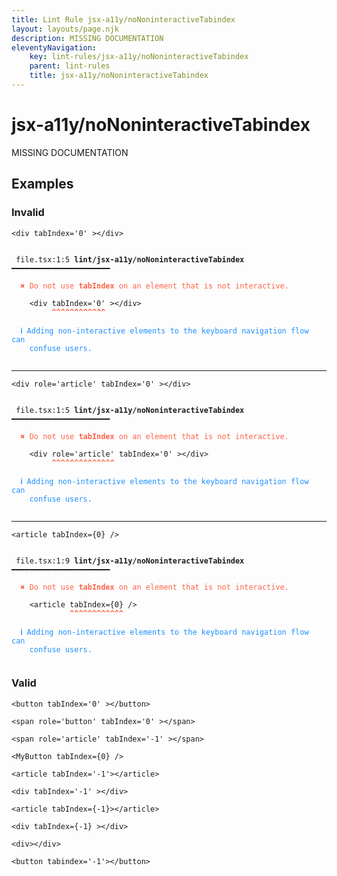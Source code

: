 ```yaml
---
title: Lint Rule jsx-a11y/noNoninteractiveTabindex
layout: layouts/page.njk
description: MISSING DOCUMENTATION
eleventyNavigation:
	key: lint-rules/jsx-a11y/noNoninteractiveTabindex
	parent: lint-rules
	title: jsx-a11y/noNoninteractiveTabindex
---
```


# jsx-a11y/noNoninteractiveTabindex

MISSING DOCUMENTATION

<!-- EVERYTHING BELOW IS AUTOGENERATED. SEE SCRIPTS FOLDER FOR UPDATE SCRIPTS hash(b1f46b475b05f281f480cb226c92467973184818) -->

## Examples
### Invalid
<pre class="language-text"><code class="language-text"><<span class="token attr-name">div</span> <span class="token attr-name">tabIndex</span><span class="token operator">=</span><span class="token string">&apos;0&apos;</span> ><<span class="token operator">/</span><span class="token attr-name">div</span>></code></pre>
<pre class="language-text"><code class="language-text">
 <span style="text-decoration-style: dotted;">file.tsx:1:5</span> <strong>lint/jsx-a11y/noNoninteractiveTabindex</strong> ━━━━━━━━━━━━━━━━━━━━━━

  <strong><span style="color: Tomato;">✖ </span></strong><span style="color: Tomato;">Do not use </span><span style="color: Tomato;"><strong>tabIndex</strong></span><span style="color: Tomato;"> on an element that is not interactive.</span>

    &lt;<span class="token attr-name">div</span> <span class="token attr-name">tabIndex</span><span class="token operator">=</span><span class="token string">&apos;0&apos;</span> &gt;&lt;<span class="token operator">/</span><span class="token attr-name">div</span>&gt;
         <span style="color: Tomato;"><strong>^</strong></span><span style="color: Tomato;"><strong>^</strong></span><span style="color: Tomato;"><strong>^</strong></span><span style="color: Tomato;"><strong>^</strong></span><span style="color: Tomato;"><strong>^</strong></span><span style="color: Tomato;"><strong>^</strong></span><span style="color: Tomato;"><strong>^</strong></span><span style="color: Tomato;"><strong>^</strong></span><span style="color: Tomato;"><strong>^</strong></span><span style="color: Tomato;"><strong>^</strong></span><span style="color: Tomato;"><strong>^</strong></span><span style="color: Tomato;"><strong>^</strong></span>

  <strong><span style="color: DodgerBlue;">ℹ </span></strong><span style="color: DodgerBlue;">Adding non-interactive elements to the keyboard navigation flow can</span>
    <span style="color: DodgerBlue;">confuse users.</span>

</code></pre>

---------------

<pre class="language-text"><code class="language-text"><<span class="token attr-name">div</span> <span class="token attr-name">role</span><span class="token operator">=</span><span class="token string">&apos;article&apos;</span> <span class="token attr-name">tabIndex</span><span class="token operator">=</span><span class="token string">&apos;0&apos;</span> ><<span class="token operator">/</span><span class="token attr-name">div</span>></code></pre>
<pre class="language-text"><code class="language-text">
 <span style="text-decoration-style: dotted;">file.tsx:1:5</span> <strong>lint/jsx-a11y/noNoninteractiveTabindex</strong> ━━━━━━━━━━━━━━━━━━━━━━

  <strong><span style="color: Tomato;">✖ </span></strong><span style="color: Tomato;">Do not use </span><span style="color: Tomato;"><strong>tabIndex</strong></span><span style="color: Tomato;"> on an element that is not interactive.</span>

    &lt;<span class="token attr-name">div</span> <span class="token attr-name">role</span><span class="token operator">=</span><span class="token string">&apos;article&apos;</span> <span class="token attr-name">tabIndex</span><span class="token operator">=</span><span class="token string">&apos;0&apos;</span> &gt;&lt;<span class="token operator">/</span><span class="token attr-name">div</span>&gt;
         <span style="color: Tomato;"><strong>^</strong></span><span style="color: Tomato;"><strong>^</strong></span><span style="color: Tomato;"><strong>^</strong></span><span style="color: Tomato;"><strong>^</strong></span><span style="color: Tomato;"><strong>^</strong></span><span style="color: Tomato;"><strong>^</strong></span><span style="color: Tomato;"><strong>^</strong></span><span style="color: Tomato;"><strong>^</strong></span><span style="color: Tomato;"><strong>^</strong></span><span style="color: Tomato;"><strong>^</strong></span><span style="color: Tomato;"><strong>^</strong></span><span style="color: Tomato;"><strong>^</strong></span><span style="color: Tomato;"><strong>^</strong></span><span style="color: Tomato;"><strong>^</strong></span>

  <strong><span style="color: DodgerBlue;">ℹ </span></strong><span style="color: DodgerBlue;">Adding non-interactive elements to the keyboard navigation flow can</span>
    <span style="color: DodgerBlue;">confuse users.</span>

</code></pre>

---------------

<pre class="language-text"><code class="language-text"><<span class="token attr-name">article</span> <span class="token attr-name">tabIndex</span><span class="token operator">=</span><span class="token punctuation">{</span><span class="token number">0</span><span class="token punctuation">}</span> <span class="token operator">/</span>></code></pre>
<pre class="language-text"><code class="language-text">
 <span style="text-decoration-style: dotted;">file.tsx:1:9</span> <strong>lint/jsx-a11y/noNoninteractiveTabindex</strong> ━━━━━━━━━━━━━━━━━━━━━━

  <strong><span style="color: Tomato;">✖ </span></strong><span style="color: Tomato;">Do not use </span><span style="color: Tomato;"><strong>tabIndex</strong></span><span style="color: Tomato;"> on an element that is not interactive.</span>

    &lt;<span class="token attr-name">article</span> <span class="token attr-name">tabIndex</span><span class="token operator">=</span><span class="token punctuation">{</span><span class="token number">0</span><span class="token punctuation">}</span> <span class="token operator">/</span>&gt;
             <span style="color: Tomato;"><strong>^</strong></span><span style="color: Tomato;"><strong>^</strong></span><span style="color: Tomato;"><strong>^</strong></span><span style="color: Tomato;"><strong>^</strong></span><span style="color: Tomato;"><strong>^</strong></span><span style="color: Tomato;"><strong>^</strong></span><span style="color: Tomato;"><strong>^</strong></span><span style="color: Tomato;"><strong>^</strong></span><span style="color: Tomato;"><strong>^</strong></span><span style="color: Tomato;"><strong>^</strong></span><span style="color: Tomato;"><strong>^</strong></span><span style="color: Tomato;"><strong>^</strong></span>

  <strong><span style="color: DodgerBlue;">ℹ </span></strong><span style="color: DodgerBlue;">Adding non-interactive elements to the keyboard navigation flow can</span>
    <span style="color: DodgerBlue;">confuse users.</span>

</code></pre>
### Valid
<pre class="language-text"><code class="language-text"><<span class="token attr-name">button</span> <span class="token attr-name">tabIndex</span><span class="token operator">=</span><span class="token string">&apos;0&apos;</span> ><<span class="token operator">/</span><span class="token attr-name">button</span>></code></pre>
<pre class="language-text"><code class="language-text"><<span class="token attr-name">span</span> <span class="token attr-name">role</span><span class="token operator">=</span><span class="token string">&apos;button&apos;</span> <span class="token attr-name">tabIndex</span><span class="token operator">=</span><span class="token string">&apos;0&apos;</span> ><<span class="token operator">/</span><span class="token attr-name">span</span>></code></pre>
<pre class="language-text"><code class="language-text"><<span class="token attr-name">span</span> <span class="token attr-name">role</span><span class="token operator">=</span><span class="token string">&apos;article&apos;</span> <span class="token attr-name">tabIndex</span><span class="token operator">=</span><span class="token string">&apos;-1&apos;</span> ><<span class="token operator">/</span><span class="token attr-name">span</span>></code></pre>
<pre class="language-text"><code class="language-text"><<span class="token attr-name">MyButton</span> <span class="token attr-name">tabIndex</span><span class="token operator">=</span><span class="token punctuation">{</span><span class="token number">0</span><span class="token punctuation">}</span> <span class="token operator">/</span>></code></pre>
<pre class="language-text"><code class="language-text"><<span class="token attr-name">article</span> <span class="token attr-name">tabIndex</span><span class="token operator">=</span><span class="token string">&apos;-1&apos;</span>><<span class="token operator">/</span><span class="token attr-name">article</span>></code></pre>
<pre class="language-text"><code class="language-text"><<span class="token attr-name">div</span> <span class="token attr-name">tabIndex</span><span class="token operator">=</span><span class="token string">&apos;-1&apos;</span> ><<span class="token operator">/</span><span class="token attr-name">div</span>></code></pre>
<pre class="language-text"><code class="language-text"><<span class="token attr-name">article</span> <span class="token attr-name">tabIndex</span><span class="token operator">=</span><span class="token punctuation">{</span><span class="token operator">-</span><span class="token number">1</span><span class="token punctuation">}</span>><<span class="token operator">/</span><span class="token attr-name">article</span>></code></pre>
<pre class="language-text"><code class="language-text"><<span class="token attr-name">div</span> <span class="token attr-name">tabIndex</span><span class="token operator">=</span><span class="token punctuation">{</span><span class="token operator">-</span><span class="token number">1</span><span class="token punctuation">}</span> ><<span class="token operator">/</span><span class="token attr-name">div</span>></code></pre>
<pre class="language-text"><code class="language-text"><<span class="token attr-name">div</span>><<span class="token operator">/</span><span class="token attr-name">div</span>></code></pre>
<pre class="language-text"><code class="language-text"><<span class="token attr-name">button</span> <span class="token attr-name">tabindex</span><span class="token operator">=</span><span class="token string">&apos;-1&apos;</span>><<span class="token operator">/</span><span class="token attr-name">button</span>></code></pre>
